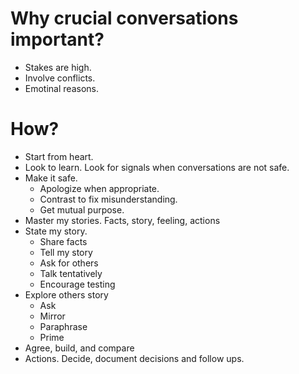 # Why crucial conversations important?
* Stakes are high.
* Involve conflicts.
* Emotinal reasons.
# How?
* Start from heart.
* Look to learn. Look for signals when conversations are not safe.
* Make it safe. 
  * Apologize when appropriate.
  * Contrast to fix misunderstanding.
  * Get mutual purpose.
* Master my stories. Facts, story, feeling, actions
* State my story. 
  * Share facts
  * Tell my story
  * Ask for others
  * Talk tentatively
  * Encourage testing
* Explore others story
  * Ask
  * Mirror
  * Paraphrase
  * Prime
* Agree, build, and compare
* Actions. Decide, document decisions and follow ups.
  